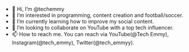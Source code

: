 - 👋 Hi, I’m @techemmy
- 👀 I’m interested in programming, content creation and football/soccer.
- 🌱 I’m currently learning how to improve my social content.
- 💞️ I’m looking to collaborate on YouTube with a top tech influencer.
- 📫 How to reach me. You can reach via YouTube(@Tech Emmy), Instagram(@tech_emmy), Twitter(@tech_emmyy).

<!---
techemmy/techemmy is a ✨ special ✨ repository because its `README.md` (this file) appears on your GitHub profile.
You can click the Preview link to take a look at your changes.
--->

